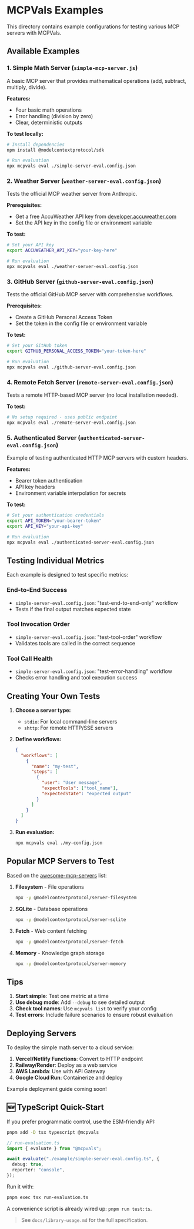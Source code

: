 # MCPVals Examples

This directory contains example configurations for testing various MCP servers with MCPVals.

## Available Examples

### 1. Simple Math Server (`simple-mcp-server.js`)

A basic MCP server that provides mathematical operations (add, subtract, multiply, divide).

**Features:**

- Four basic math operations
- Error handling (division by zero)
- Clear, deterministic outputs

**To test locally:**

```bash
# Install dependencies
npm install @modelcontextprotocol/sdk

# Run evaluation
npx mcpvals eval ./simple-server-eval.config.json
```

### 2. Weather Server (`weather-server-eval.config.json`)

Tests the official MCP weather server from Anthropic.

**Prerequisites:**

- Get a free AccuWeather API key from [developer.accuweather.com](https://developer.accuweather.com/)
- Set the API key in the config file or environment variable

**To test:**

```bash
# Set your API key
export ACCUWEATHER_API_KEY="your-key-here"

# Run evaluation
npx mcpvals eval ./weather-server-eval.config.json
```

### 3. GitHub Server (`github-server-eval.config.json`)

Tests the official GitHub MCP server with comprehensive workflows.

**Prerequisites:**

- Create a GitHub Personal Access Token
- Set the token in the config file or environment variable

**To test:**

```bash
# Set your GitHub token
export GITHUB_PERSONAL_ACCESS_TOKEN="your-token-here"

# Run evaluation
npx mcpvals eval ./github-server-eval.config.json
```

### 4. Remote Fetch Server (`remote-server-eval.config.json`)

Tests a remote HTTP-based MCP server (no local installation needed).

**To test:**

```bash
# No setup required - uses public endpoint
npx mcpvals eval ./remote-server-eval.config.json
```

### 5. Authenticated Server (`authenticated-server-eval.config.json`)

Example of testing authenticated HTTP MCP servers with custom headers.

**Features:**

- Bearer token authentication
- API key headers
- Environment variable interpolation for secrets

**To test:**

```bash
# Set your authentication credentials
export API_TOKEN="your-bearer-token"
export API_KEY="your-api-key"

# Run evaluation
npx mcpvals eval ./authenticated-server-eval.config.json
```

## Testing Individual Metrics

Each example is designed to test specific metrics:

### End-to-End Success

- `simple-server-eval.config.json`: "test-end-to-end-only" workflow
- Tests if the final output matches expected state

### Tool Invocation Order

- `simple-server-eval.config.json`: "test-tool-order" workflow
- Validates tools are called in the correct sequence

### Tool Call Health

- `simple-server-eval.config.json`: "test-error-handling" workflow
- Checks error handling and tool execution success

## Creating Your Own Tests

1. **Choose a server type:**
   - `stdio`: For local command-line servers
   - `shttp`: For remote HTTP/SSE servers

2. **Define workflows:**

   ```json
   {
     "workflows": [
       {
         "name": "my-test",
         "steps": [
           {
             "user": "User message",
             "expectTools": ["tool_name"],
             "expectedState": "expected output"
           }
         ]
       }
     ]
   }
   ```

3. **Run evaluation:**
   ```bash
   npx mcpvals eval ./my-config.json
   ```

## Popular MCP Servers to Test

Based on the [awesome-mcp-servers](https://github.com/wong2/awesome-mcp-servers) list:

1. **Filesystem** - File operations

   ```bash
   npx -y @modelcontextprotocol/server-filesystem
   ```

2. **SQLite** - Database operations

   ```bash
   npx -y @modelcontextprotocol/server-sqlite
   ```

3. **Fetch** - Web content fetching

   ```bash
   npx -y @modelcontextprotocol/server-fetch
   ```

4. **Memory** - Knowledge graph storage
   ```bash
   npx -y @modelcontextprotocol/server-memory
   ```

## Tips

1. **Start simple**: Test one metric at a time
2. **Use debug mode**: Add `--debug` to see detailed output
3. **Check tool names**: Use `mcpvals list` to verify your config
4. **Test errors**: Include failure scenarios to ensure robust evaluation

## Deploying Servers

To deploy the simple math server to a cloud service:

1. **Vercel/Netlify Functions**: Convert to HTTP endpoint
2. **Railway/Render**: Deploy as a web service
3. **AWS Lambda**: Use with API Gateway
4. **Google Cloud Run**: Containerize and deploy

Example deployment guide coming soon!

## 🆕 TypeScript Quick-Start

If you prefer programmatic control, use the ESM-friendly API:

```bash
pnpm add -D tsx typescript @mcpvals
```

```ts
// run-evaluation.ts
import { evaluate } from "@mcpvals";

await evaluate("./example/simple-server-eval.config.ts", {
  debug: true,
  reporter: "console",
});
```

Run it with:

```bash
pnpm exec tsx run-evaluation.ts
```

A convenience script is already wired up: `pnpm run test:ts`.

> See `docs/library-usage.md` for the full specification.
